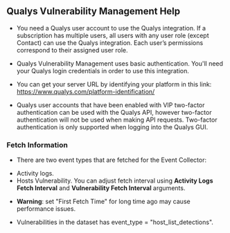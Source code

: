 ## Qualys Vulnerability Management Help

- You need a Qualys user account to use the Qualys integration. If a subscription has multiple users, all users with any user role (except Contact) can use the Qualys integration. Each user’s permissions correspond to their assigned user role.
  
- Qualys Vulnerability Management uses basic authentication. You'll need your Qualys login credentials in order to use this integration.
  
- You can get your server URL by identifying your platform in this link: https://www.qualys.com/platform-identification/
  
- Qualys user accounts that have been enabled with VIP two-factor authentication can be used with the Qualys API, however two-factor authentication will not be used when making API requests. Two-factor authentication is only supported when logging into the Qualys GUI.

### Fetch Information

- There are two event types that are fetched for the Event Collector: 
* Activity logs.
* Hosts Vulnerability.
You can adjust fetch interval using **Activity Logs Fetch Interval** and **Vulnerability Fetch Interval** arguments.

- **Warning**: set "First Fetch Time" for long time ago may cause performance issues.

- Vulnerabilities in the dataset has event_type = "host_list_detections".
